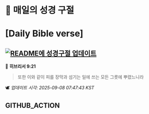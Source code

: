 # 🙏 매일의 성경 구절
# [Daily Bible verse]
## [![README에 성경구절 업데이트](https://github.com/DONGSUKA/first_test/actions/workflows/update-readme-bible.yml/badge.svg)](https://github.com/DONGSUKA/first_test/actions/workflows/update-readme-bible.yml)
<!-- START_BIBLE_VERSE -->
📖 **히브리서 9:21**
> 또한 이와 같이 피를 장막과 섬기는 일에 쓰는 모든 그릇에 뿌렸느니라

🕊️ _업데이트 시각: 2025-09-08 07:47:43 KST_
  <!-- END_BIBLE_VERSE -->
## GITHUB_ACTION
